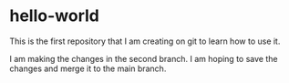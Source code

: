 # hello-world

This is the first repository that I am creating on git to learn how to use it.

I am making the changes in the second branch.
I am hoping to save the changes and merge it to the main branch.
